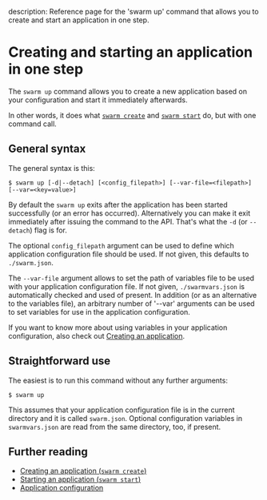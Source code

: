 description: Reference page for the 'swarm up' command that allows you to create and start an application in one step.

# Creating and starting an application in one step

The `swarm up` command allows you to create a new application based on your configuration and start it immediately afterwards.

In other words, it does what [`swarm create`](../create/) and [`swarm start`](../start/) do, but with one command call.

## General syntax

The general syntax is this:

    $ swarm up [-d|--detach] [<config_filepath>] [--var-file=<filepath>] [--var=<key=value>]

By default the `swarm up` exits after the application has been started successfully (or an error has occurred). Alternatively you can make it exit immediately after issuing the command to the API. That's what the `-d` (or `--detach`) flag is for.

The optional `config_filepath` argument can be used to define which application configuration file should be used. If not given, this defaults to `./swarm.json`.

The `--var-file` argument allows to set the path of variables file to be used with your application configuration file. If not given, `./swarmvars.json` is automatically checked and used of present. In addition (or as an alternative to the variables file), an arbitrary number of '--var' arguments can be used to set variables for use in the application configuration.

If you want to know more about using variables in your application configuration, also check out [Creating an application](../create/).

## Straightforward use

The easiest is to run this command without any further arguments:

    $ swarm up

This assumes that your application configuration file is in the current directory and it is called `swarm.json`. Optional configuration variables in `swarmvars.json` are read from the same directory, too, if present.

## Further reading

* [Creating an application (`swarm create`)](../create/)
* [Starting an application (`swarm start`)](../start/)
* [Application configuration](../swarm-json/)
